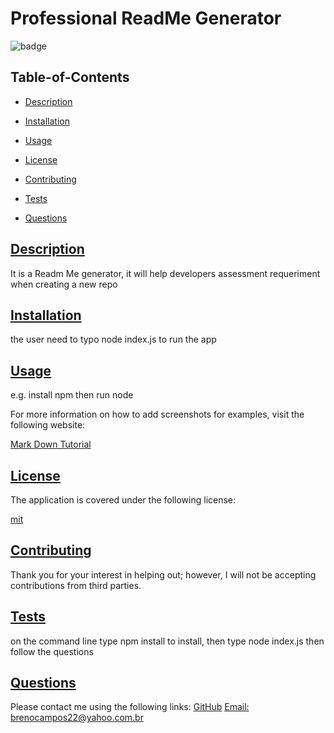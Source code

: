 
  # Professional ReadMe Generator
  
  
  ![badge](https://img.shields.io/badge/license-mit-blue)
    
  ## Table-of-Contents
  * [Description](#description)
  * [Installation](#installation)
  * [Usage](#usage)
  
  * [License](#license)
    
  * [Contributing](#contributing)
  * [Tests](#tests)
  * [Questions](#questions)
  
  ## [Description](#table-of-contents)
  It is a Readm Me generator, it will help developers
  assessment requeriment
  when creating a new repo
  ## [Installation](#table-of-contents)
  the user need to typo node index.js to run the app
  ## [Usage](#table-of-contents)
  e.g. install npm then run node
  
  For more information on how to add screenshots for examples, visit the following website:
  
  [Mark Down Tutorial](https://agea.github.io/tutorial.md/)
  
  
  ## [License](#table-of-contents)
  The application is covered under the following license:
  
  [mit](https://choosealicense.com/licenses/mit)
    
    
  ## [Contributing](#table-of-contents)
  
  
  Thank you for your interest in helping out; however, I will not be accepting contributions from third parties.
    
  ## [Tests](#table-of-contents)
  on the command line type npm install to install, then type node index.js then follow the questions
  ## [Questions](#table-of-contents)
  Please contact me using the following links:
  [GitHub](https://github.com/brenofc1)
  [Email: brenocampos22@yahoo.com.br](mailto:brenocampos22@yahoo.com.br)
